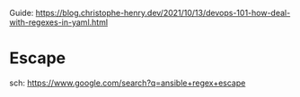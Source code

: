 Guide:
https://blog.christophe-henry.dev/2021/10/13/devops-101-how-deal-with-regexes-in-yaml.html


# Escape
sch: https://www.google.com/search?q=ansible+regex+escape
